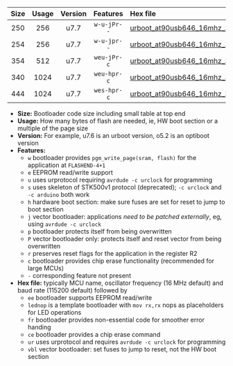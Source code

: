 |Size|Usage|Version|Features|Hex file|
|:-:|:-:|:-:|:-:|:--|
|250|256|u7.7|`w-u-jPr--`|[urboot_at90usb646_16mhz_38400bps_lednop_ur_vbl.hex](https://raw.githubusercontent.com/stefanrueger/urboot.hex/main/mcus/at90usb646/fcpu_16mhz/38400_bps/urboot_at90usb646_16mhz_38400bps_lednop_ur_vbl.hex)|
|254|256|u7.7|`w-u-jpr--`|[urboot_at90usb646_16mhz_38400bps_lednop_fr_ur_vbl.hex](https://raw.githubusercontent.com/stefanrueger/urboot.hex/main/mcus/at90usb646/fcpu_16mhz/38400_bps/urboot_at90usb646_16mhz_38400bps_lednop_fr_ur_vbl.hex)|
|354|512|u7.7|`weu-jPr-c`|[urboot_at90usb646_16mhz_38400bps_ee_lednop_fr_ce_ur_vbl.hex](https://raw.githubusercontent.com/stefanrueger/urboot.hex/main/mcus/at90usb646/fcpu_16mhz/38400_bps/urboot_at90usb646_16mhz_38400bps_ee_lednop_fr_ce_ur_vbl.hex)|
|340|1024|u7.7|`weu-hpr-c`|[urboot_at90usb646_16mhz_38400bps_ee_lednop_fr_ce_ur.hex](https://raw.githubusercontent.com/stefanrueger/urboot.hex/main/mcus/at90usb646/fcpu_16mhz/38400_bps/urboot_at90usb646_16mhz_38400bps_ee_lednop_fr_ce_ur.hex)|
|444|1024|u7.7|`wes-hpr-c`|[urboot_at90usb646_16mhz_38400bps_ee_lednop_fr_ce.hex](https://raw.githubusercontent.com/stefanrueger/urboot.hex/main/mcus/at90usb646/fcpu_16mhz/38400_bps/urboot_at90usb646_16mhz_38400bps_ee_lednop_fr_ce.hex)|

- **Size:** Bootloader code size including small table at top end
- **Usage:** How many bytes of flash are needed, ie, HW boot section or a multiple of the page size
- **Version:** For example, u7.6 is an urboot version, o5.2 is an optiboot version
- **Features:**
  + `w` bootloader provides `pgm_write_page(sram, flash)` for the application at `FLASHEND-4+1`
  + `e` EEPROM read/write support
  + `u` uses urprotocol requiring `avrdude -c urclock` for programming
  + `s` uses skeleton of STK500v1 protocol (deprecated); `-c urclock` and `-c arduino` both work
  + `h` hardware boot section: make sure fuses are set for reset to jump to boot section
  + `j` vector bootloader: applications *need to be patched externally*, eg, using `avrdude -c urclock`
  + `p` bootloader protects itself from being overwritten
  + `P` vector bootloader only: protects itself and reset vector from being overwritten
  + `r` preserves reset flags for the application in the register R2
  + `c` bootloader provides chip erase functionality (recommended for large MCUs)
  + `-` corresponding feature not present
- **Hex file:** typically MCU name, oscillator frequency (16 MHz default) and baud rate (115200 default) followed by
  + `ee` bootloader supports EEPROM read/write
  + `lednop` is a template bootloader with `mov rx,rx` nops as placeholders for LED operations
  + `fr` bootloader provides non-essential code for smoother error handing
  + `ce` bootloader provides a chip erase command
  + `ur` uses urprotocol and requires `avrdude -c urclock` for programming
  + `vbl` vector bootloader: set fuses to jump to reset, not the HW boot section
